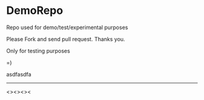 # DemoRepo
Repo used for demo/test/experimental purposes

Please Fork and send pull request. Thanks you.

Only for testing purposes

=)

asdfasdfa

****

<><><><
